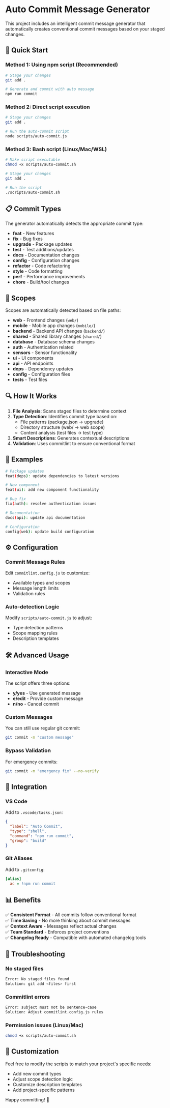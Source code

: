 # Auto Commit Message Generator

This project includes an intelligent commit message generator that automatically creates conventional commit messages based on your staged changes.

## 🚀 Quick Start

### Method 1: Using npm script (Recommended)
```bash
# Stage your changes
git add .

# Generate and commit with auto message
npm run commit
```

### Method 2: Direct script execution
```bash
# Stage your changes
git add .

# Run the auto-commit script
node scripts/auto-commit.js
```

### Method 3: Bash script (Linux/Mac/WSL)
```bash
# Make script executable
chmod +x scripts/auto-commit.sh

# Stage your changes
git add .

# Run the script
./scripts/auto-commit.sh
```

## 📋 Commit Types

The generator automatically detects the appropriate commit type:

- **feat** - New features
- **fix** - Bug fixes  
- **upgrade** - Package updates
- **test** - Test additions/updates
- **docs** - Documentation changes
- **config** - Configuration changes
- **refactor** - Code refactoring
- **style** - Code formatting
- **perf** - Performance improvements
- **chore** - Build/tool changes

## 🎯 Scopes

Scopes are automatically detected based on file paths:

- **web** - Frontend changes (`web/`)
- **mobile** - Mobile app changes (`mobile/`)  
- **backend** - Backend API changes (`backend/`)
- **shared** - Shared library changes (`shared/`)
- **database** - Database schema changes
- **auth** - Authentication related
- **sensors** - Sensor functionality
- **ui** - UI components
- **api** - API endpoints
- **deps** - Dependency updates
- **config** - Configuration files
- **tests** - Test files

## 🔍 How It Works

1. **File Analysis**: Scans staged files to determine context
2. **Type Detection**: Identifies commit type based on:
   - File patterns (package.json → upgrade)
   - Directory structure (web/ → web scope)
   - Content analysis (test files → test type)
3. **Smart Descriptions**: Generates contextual descriptions
4. **Validation**: Uses commitlint to ensure conventional format

## 📝 Examples

```bash
# Package updates
feat(deps): update dependencies to latest versions

# New component
feat(ui): add new component functionality

# Bug fix
fix(auth): resolve authentication issues

# Documentation
docs(api): update api documentation

# Configuration
config(web): update build configuration
```

## ⚙️ Configuration

### Commit Message Rules
Edit `commitlint.config.js` to customize:
- Available types and scopes
- Message length limits
- Validation rules

### Auto-detection Logic
Modify `scripts/auto-commit.js` to adjust:
- Type detection patterns
- Scope mapping rules  
- Description templates

## 🛠️ Advanced Usage

### Interactive Mode
The script offers three options:
- **y/yes** - Use generated message
- **e/edit** - Provide custom message
- **n/no** - Cancel commit

### Custom Messages
You can still use regular git commit:
```bash
git commit -m "custom message"
```

### Bypass Validation
For emergency commits:
```bash
git commit -m "emergency fix" --no-verify
```

## 🔗 Integration

### VS Code
Add to `.vscode/tasks.json`:
```json
{
  "label": "Auto Commit",
  "type": "shell", 
  "command": "npm run commit",
  "group": "build"
}
```

### Git Aliases
Add to `.gitconfig`:
```ini
[alias]
  ac = !npm run commit
```

## 📊 Benefits

✅ **Consistent Format** - All commits follow conventional format  
✅ **Time Saving** - No more thinking about commit messages  
✅ **Context Aware** - Messages reflect actual changes  
✅ **Team Standard** - Enforces project conventions  
✅ **Changelog Ready** - Compatible with automated changelog tools

## 🔧 Troubleshooting

### No staged files
```bash
Error: No staged files found
Solution: git add <files> first
```

### Commitlint errors
```bash
Error: subject must not be sentence-case
Solution: Adjust commitlint.config.js rules
```

### Permission issues (Linux/Mac)
```bash
chmod +x scripts/auto-commit.sh
```

## 🎨 Customization

Feel free to modify the scripts to match your project's specific needs:
- Add new commit types
- Adjust scope detection logic
- Customize description templates
- Add project-specific patterns

Happy committing! 🎉